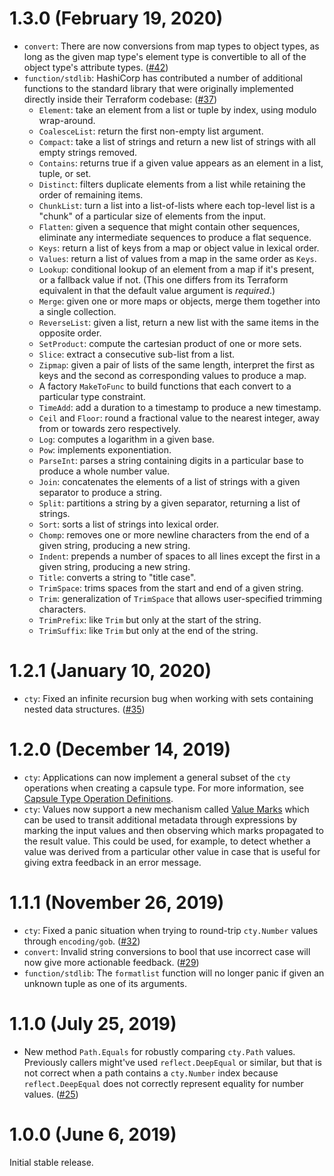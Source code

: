# 1.3.0 (February 19, 2020)

* `convert`: There are now conversions from map types to object types, as long as the given map type's element type is convertible to all of the object type's attribute types. ([#42](https://github.com/zclconf/go-cty/pull/42))
* `function/stdlib`: HashiCorp has contributed a number of additional functions to the standard library that were originally implemented directly inside their Terraform codebase: ([#37](https://github.com/zclconf/go-cty/pull/37))
  * `Element`: take an element from a list or tuple by index, using modulo wrap-around.
  * `CoalesceList`: return the first non-empty list argument.
  * `Compact`: take a list of strings and return a new list of strings with all empty strings removed.
  * `Contains`: returns true if a given value appears as an element in a list, tuple, or set.
  * `Distinct`: filters duplicate elements from a list while retaining the order of remaining items.
  * `ChunkList`: turn a list into a list-of-lists where each top-level list is a "chunk" of a particular size of elements from the input.
  * `Flatten`: given a sequence that might contain other sequences, eliminate any intermediate sequences to produce a flat sequence.
  * `Keys`: return a list of keys from a map or object value in lexical order.
  * `Values`: return a list of values from a map in the same order as `Keys`.
  * `Lookup`: conditional lookup of an element from a map if it's present, or a fallback value if not. (This one differs from its Terraform equivalent in that the default value argument is _required_.)
  * `Merge`: given one or more maps or objects, merge them together into a single collection.
  * `ReverseList`: given a list, return a new list with the same items in the opposite order.
  * `SetProduct`: compute the cartesian product of one or more sets.
  * `Slice`: extract a consecutive sub-list from a list.
  * `Zipmap`: given a pair of lists of the same length, interpret the first as keys and the second as corresponding values to produce a map.
  * A factory `MakeToFunc` to build functions that each convert to a particular type constraint.
  * `TimeAdd`: add a duration to a timestamp to produce a new timestamp.
  * `Ceil` and `Floor`: round a fractional value to the nearest integer, away from or towards zero respectively.
  * `Log`: computes a logarithm in a given base.
  * `Pow`: implements exponentiation.
  * `ParseInt`: parses a string containing digits in a particular base to produce a whole number value.
  * `Join`: concatenates the elements of a list of strings with a given separator to produce a string.
  * `Split`: partitions a string by a given separator, returning a list of strings.
  * `Sort`: sorts a list of strings into lexical order.
  * `Chomp`: removes one or more newline characters from the end of a given string, producing a new string.
  * `Indent`: prepends a number of spaces to all lines except the first in a given string, producing a new string.
  * `Title`: converts a string to "title case".
  * `TrimSpace`: trims spaces from the start and end of a given string.
  * `Trim`: generalization of `TrimSpace` that allows user-specified trimming characters.
  * `TrimPrefix`: like `Trim` but only at the start of the string.
  * `TrimSuffix`: like `Trim` but only at the end of the string.

# 1.2.1 (January 10, 2020)

* `cty`: Fixed an infinite recursion bug when working with sets containing nested data structures. ([#35](https://github.com/zclconf/go-cty/pull/35))

# 1.2.0 (December 14, 2019)

* `cty`: Applications can now implement a general subset of the `cty` operations when creating a capsule type. For more information, see [Capsule Type Operation Definitions](./docs/capsule-type-operations.md).
* `cty`: Values now support a new mechanism called [Value Marks](./docs/marks.md) which can be used to transit additional metadata through expressions by marking the input values and then observing which marks propagated to the result value. This could be used, for example, to detect whether a value was derived from a particular other value in case that is useful for giving extra feedback in an error message.

# 1.1.1 (November 26, 2019)

* `cty`: Fixed a panic situation when trying to round-trip `cty.Number` values
  through `encoding/gob`. ([#32](https://github.com/zclconf/go-cty/pull/32))
* `convert`: Invalid string conversions to bool that use incorrect case will now give more actionable feedback. ([#29](https://github.com/zclconf/go-cty/pull/29))
* `function/stdlib`: The `formatlist` function will no longer panic if given
  an unknown tuple as one of its arguments.

# 1.1.0 (July 25, 2019)

* New method `Path.Equals` for robustly comparing `cty.Path` values. Previously
  callers might've used `reflect.DeepEqual` or similar, but that is not
  correct when a path contains a `cty.Number` index because `reflect.DeepEqual`
  does not correctly represent equality for number values.
  ([#25](https://github.com/zclconf/go-cty/pull/25))

# 1.0.0 (June 6, 2019)

Initial stable release.

